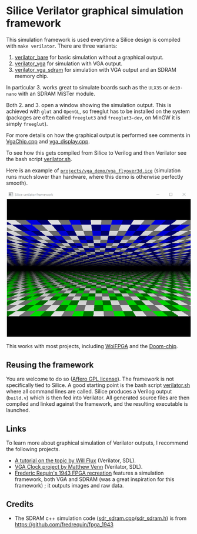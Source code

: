 # Silice Verilator graphical simulation framework

This simulation framework is used everytime a Silice design is compiled with `make verilator`. There are three variants:

1. [verilator_bare](verilator_bare.cpp) for basic simulation without a graphical output.
1. [verilator_vga](verilator_vga.cpp) for simulation with VGA output.
1. [verilator_vga_sdram](verilator_vga_sdram.cpp) for simulation with VGA output and an SDRAM memory chip.

In particular 3. works great to simulate boards such as the `ULX3S` or `de10-nano` with an SDRAM MiSTer module.

Both 2. and 3. open a window showing the simulation output. This is achieved with `glut` and `OpenGL`, so freeglut has to be installed on the system (packages are often called `freeglut3` and `freeglut3-dev`, on MinGW it is simply `freeglut`).

For more details on how the graphical output is performed see comments in [VgaChip.cpp](VgaChip.cpp) and [vga_display.cpp](vga_display.cpp).

To see how this gets compiled from Silice to Verilog and then Verilator see the bash script [verilator.sh](../boards/verilator/verilator.sh).

Here is an example of [`projects/vga_demo/vga_flyover3d.ice`](../../projects/vga_demo/README.md) (simulation runs much slower than hardware, where this demo is otherwise perfectly smooth).

<p align="center">
  <img width="500" src="flyover_simul.gif">
</p>

This works with most projects, including [WolFPGA](../../projects/wolfpga/README.md) and the [Doom-chip](../../projects/doomchip/README.md).

## Reusing the framework

You are welcome to do so ([Affero GPL license](../../LICENSE)). The framework is not specifically tied to Silice. A good starting point is the bash script [verilator.sh](../boards/verilator/verilator.sh) where all command lines are called. Silice produces a Verilog output (`build.v`) which is then fed into Verilator. All generated source files are then compiled and linked against the framework, and the resulting executable is launched.

## Links

To learn more about graphical simulation of Verilator outputs, I recommend the following projects.
- [A tutorial on the topic by Will Flux](https://projectf.io/posts/verilog-sim-verilator-sdl/) (Verilator, SDL).
- [VGA Clock project by Matthew Venn](https://github.com/mattvenn/vga-clock) (Verilator, SDL).
- [Frederic Requin's 1943 FPGA recreation](https://github.com/fredrequin/fpga_1943) features a simulation framework, both VGA and SDRAM (was a great inspiration for this framework) ; it outputs images and raw data.

## Credits

- The SDRAM c++ simulation code ([sdr_sdram.cpp](sdr_sdram.cpp)/[sdr_sdram.h](sdr_sdram.h)) is from https://github.com/fredrequin/fpga_1943

